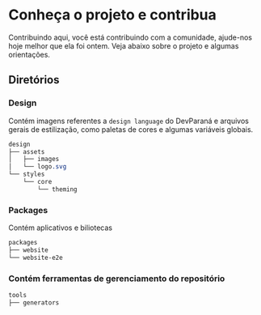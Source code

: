 # Conheça o projeto e contribua

Contribuindo aqui, você está contribuindo com a comunidade, ajude-nos hoje melhor que ela foi ontem. Veja abaixo sobre o projeto e algumas orientações.

## Diretórios

### Design

Contém imagens referentes a `design language` do DevParaná e arquivos gerais de estilização, como paletas de cores e algumas variáveis globais.

```css
design
├── assets
│   ├── images
│   └── logo.svg
└── styles
    └── core
        └── theming
```

### Packages

Contém aplicativos e biliotecas

```css
packages
├── website
└── website-e2e
```

### Contém ferramentas de gerenciamento do repositório

```css
tools
├── generators
```
